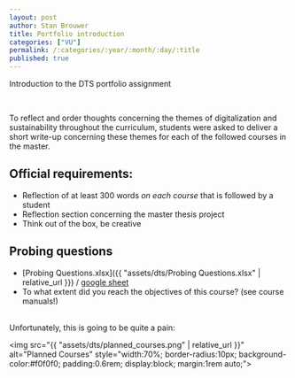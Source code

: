 ```yaml
---
layout: post
author: Stan Brouwer
title: Portfolio introduction
categories: ["VU"]
permalink: /:categories/:year/:month/:day/:title
published: true
---
```


Introduction to the DTS portfolio assignment
<!--excerpt -->

<br>

To reflect and order thoughts concerning the themes of digitalization and sustainability throughout the curriculum, students were asked to deliver a short write-up concerning these themes for each of the followed courses in the master. 

## Official requirements:

- Reflection of at least 300 words *on each course* that is followed by a student
- Reflection section concerning the master thesis project
- Think out of the box, be creative


## Probing questions

- [Probing Questions.xlsx]({{ "assets/dts/Probing Questions.xlsx" | relative_url }}) / <a href="https://docs.google.com/spreadsheets/d/1XTrINVtwatpxhZITsJLs-Va559pbC-BhX6Oak15eCgk/edit?pli=1&gid=0#gid=0">google sheet</a>
- To what extent did you reach the objectives of this course? (see course manuals!)  

<br>
Unfortunately, this is going to be quite a pain:

<img src="{{ "assets/dts/planned_courses.png" | relative_url }}" alt="Planned Courses" style="width:70%; border-radius:10px; background-color:#f0f0f0; padding:0.6rem; display:block; margin:1rem auto;">
<!-- https://heather-buchel.com/blog/2024/03/letters-to-an-accessibility-advocate/ -->
